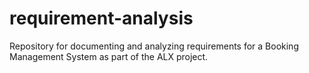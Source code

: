 # requirement-analysis
Repository for documenting and analyzing requirements for a Booking Management System as part of the ALX project.
